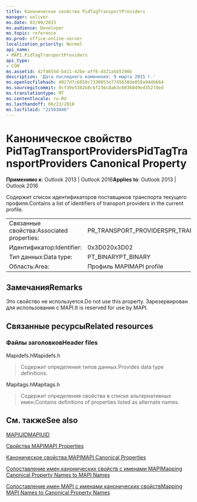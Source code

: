 ```yaml
---
title: Каноническое свойство PidTagTransportProviders
manager: soliver
ms.date: 03/09/2015
ms.audience: Developer
ms.topic: reference
ms.prod: office-online-server
localization_priority: Normal
api_name:
- MAPI.PidTagTransportProviders
api_type:
- COM
ms.assetid: 42f4655d-b411-42be-aff6-4521a5b5290b
description: 'Дата последнего изменения: 9 марта 2015 г.'
ms.openlocfilehash: 4027d7c6650c7330053e7745638de859a944b664
ms.sourcegitcommit: 0cf39e5382b8c6f236c8a63c6036849ed3527ded
ms.translationtype: MT
ms.contentlocale: ru-RU
ms.lasthandoff: 08/23/2018
ms.locfileid: "22563046"
---
```

# <a name="pidtagtransportproviders-canonical-property"></a><span data-ttu-id="c6138-103">Каноническое свойство PidTagTransportProviders</span><span class="sxs-lookup"><span data-stu-id="c6138-103">PidTagTransportProviders Canonical Property</span></span>

  
  
<span data-ttu-id="c6138-104">**Применимо к**: Outlook 2013 | Outlook 2016</span><span class="sxs-lookup"><span data-stu-id="c6138-104">**Applies to**: Outlook 2013 | Outlook 2016</span></span> 
  
<span data-ttu-id="c6138-105">Содержит список идентификаторов поставщиков транспорта текущего профиля.</span><span class="sxs-lookup"><span data-stu-id="c6138-105">Contains a list of identifiers of transport providers in the current profile.</span></span>
  
|||
|:-----|:-----|
|<span data-ttu-id="c6138-106">Связанные свойства:</span><span class="sxs-lookup"><span data-stu-id="c6138-106">Associated properties:</span></span>  <br/> |<span data-ttu-id="c6138-107">PR_TRANSPORT_PROVIDERS</span><span class="sxs-lookup"><span data-stu-id="c6138-107">PR_TRANSPORT_PROVIDERS</span></span>  <br/> |
|<span data-ttu-id="c6138-108">Идентификатор:</span><span class="sxs-lookup"><span data-stu-id="c6138-108">Identifier:</span></span>  <br/> |<span data-ttu-id="c6138-109">0x3D02</span><span class="sxs-lookup"><span data-stu-id="c6138-109">0x3D02</span></span>  <br/> |
|<span data-ttu-id="c6138-110">Тип данных:</span><span class="sxs-lookup"><span data-stu-id="c6138-110">Data type:</span></span>  <br/> |<span data-ttu-id="c6138-111">PT_BINARY</span><span class="sxs-lookup"><span data-stu-id="c6138-111">PT_BINARY</span></span>  <br/> |
|<span data-ttu-id="c6138-112">Область:</span><span class="sxs-lookup"><span data-stu-id="c6138-112">Area:</span></span>  <br/> |<span data-ttu-id="c6138-113">Профиль MAPI</span><span class="sxs-lookup"><span data-stu-id="c6138-113">MAPI profile</span></span>  <br/> |
   
## <a name="remarks"></a><span data-ttu-id="c6138-114">Замечания</span><span class="sxs-lookup"><span data-stu-id="c6138-114">Remarks</span></span>

<span data-ttu-id="c6138-115">Это свойство не используется.</span><span class="sxs-lookup"><span data-stu-id="c6138-115">Do not use this property.</span></span> <span data-ttu-id="c6138-116">Зарезервирован для использования с MAPI.</span><span class="sxs-lookup"><span data-stu-id="c6138-116">It is reserved for use by MAPI.</span></span>
  
## <a name="related-resources"></a><span data-ttu-id="c6138-117">Связанные ресурсы</span><span class="sxs-lookup"><span data-stu-id="c6138-117">Related resources</span></span>

### <a name="header-files"></a><span data-ttu-id="c6138-118">Файлы заголовков</span><span class="sxs-lookup"><span data-stu-id="c6138-118">Header files</span></span>

<span data-ttu-id="c6138-119">Mapidefs.h</span><span class="sxs-lookup"><span data-stu-id="c6138-119">Mapidefs.h</span></span>
  
> <span data-ttu-id="c6138-120">Содержит определения типов данных.</span><span class="sxs-lookup"><span data-stu-id="c6138-120">Provides data type definitions.</span></span>
    
<span data-ttu-id="c6138-121">Mapitags.h</span><span class="sxs-lookup"><span data-stu-id="c6138-121">Mapitags.h</span></span>
  
> <span data-ttu-id="c6138-122">Содержит определения свойства в списке альтернативных имен.</span><span class="sxs-lookup"><span data-stu-id="c6138-122">Contains definitions of properties listed as alternate names.</span></span>
    
## <a name="see-also"></a><span data-ttu-id="c6138-123">См. также</span><span class="sxs-lookup"><span data-stu-id="c6138-123">See also</span></span>



[<span data-ttu-id="c6138-124">MAPIUID</span><span class="sxs-lookup"><span data-stu-id="c6138-124">MAPIUID</span></span>](mapiuid.md)


[<span data-ttu-id="c6138-125">Свойства MAPI</span><span class="sxs-lookup"><span data-stu-id="c6138-125">MAPI Properties</span></span>](mapi-properties.md)
  
[<span data-ttu-id="c6138-126">Каноническое свойства MAPI</span><span class="sxs-lookup"><span data-stu-id="c6138-126">MAPI Canonical Properties</span></span>](mapi-canonical-properties.md)
  
[<span data-ttu-id="c6138-127">Сопоставление имен канонических свойств с именами MAPI</span><span class="sxs-lookup"><span data-stu-id="c6138-127">Mapping Canonical Property Names to MAPI Names</span></span>](mapping-canonical-property-names-to-mapi-names.md)
  
[<span data-ttu-id="c6138-128">Сопоставление имен MAPI с именами канонических свойств</span><span class="sxs-lookup"><span data-stu-id="c6138-128">Mapping MAPI Names to Canonical Property Names</span></span>](mapping-mapi-names-to-canonical-property-names.md)


